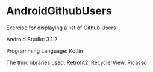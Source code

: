 # AndroidGithubUsers

Exercise for displaying a list of Github Users


Android Studio: 3.1.2

Programming Language: Kotlin

The third libraries used: Retrofit2, RecyclerView, Picasso
